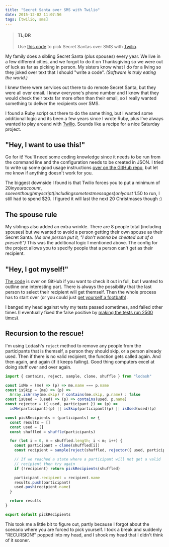 ```yaml
---
title: "Secret Santa over SMS with Twilio"
date: 2015-12-02 11:07:56
tags: [twilio, sms]
---
```


> #### TL;DR
>
> Use [this code](https://github.com/lukekarrys/secret-santa-twilio) to pick Secret Santas over SMS with [Twilio](https://www.twilio.com/).

My family does a sibling Secret Santa (plus spouses) every year. We live in a few different cities, and we forgot to do it on Thanksgiving so we were out of luck as far as picking in person. My sisters know what I do for a living so they joked over text that I should "write a code". _(Software is truly eating the world.)_

I knew there were services out there to do remote Secret Santa, but they were all over email. I knew everyone's phone number and I knew that they would check their texts far more often than their email, so I really wanted something to deliver the recipients over SMS.

I found a Ruby script out there to do the same thing, but I wanted some additional logic and its been a few years since I wrote Ruby, plus I've always wanted to play around with [Twilio](https://www.twilio.com/). Sounds like a recipe for a nice Saturday project.

<!-- more -->

## "Hey, I want to use this!"

Go for it! You'll need some coding knowledge since it needs to be run from the command line and the configuration needs to be created in JSON. I tried to write up some good usage instructions [over on the GitHub repo](https://github.com/lukekarrys/secret-santa-twilio#usage), but let me know if anything doesn't work for you.

The biggest downside I found is that Twilio forces you to put a minimum of $20 in your account, so even though my script (including some test messages) only cost ~$1.50 to run, I still had to spend \$20. I figured it will last the next 20 Christmases though :)

## The spouse rule

My siblings also added an extra wrinkle. There are 8 people total (including spouses) but we wanted to avoid a person getting their own spouse as their Secret Santa. _(As one person put it, "I don't wanna be cheated out of a present!")_ This was the additional logic I mentioned above. The config for the project allows you to specify people that a person can't get as their recipient.

## "Hey, I got myself!"

[The code](https://github.com/lukekarrys/secret-santa-twilio) is over on GitHub if you want to check it out in full, but I wanted to outline one interesting part. There is always the possibility that the last person to select their recipient will get themself. Then the whole process has to start over (or you could just [get yourself a footbath](https://www.youtube.com/watch?v=bXe11h0OlsU)).

I banged my head against why my tests passed sometimes, and failed other times (I eventually fixed the false positive by [making the tests run 2500 times](https://github.com/lukekarrys/secret-santa-twilio/blob/318dc317dd6b714e9dfb26b74bba5631fdd39218/test/picker.js#L8)).

## Recursion to the rescue!

I'm using Lodash's `reject` method to remove any people from the participants that is themself, a person they should skip, or a person already used. Then if there is no valid recipient, the function gets called again. And then again, and again (if it keeps failing). Good thing computers excel at doing stuff over and over again.

```js
import { contains, reject, sample, clone, shuffle } from "lodash"

const isMe = (me) => (p) => me.name === p.name
const isSkip = (me) => (p) =>
  Array.isArray(me.skip) ? contains(me.skip, p.name) : false
const isUsed = (used) => (p) => contains(used, p.name)
const rejector = ({ used, participant }) => (p) =>
  isMe(participant)(p) || isSkip(participant)(p) || isUsed(used)(p)

const pickRecipients = (participants) => {
  const results = []
  const used = []
  const shuffled = shuffle(participants)

  for (let i = 0, m = shuffled.length; i < m; i++) {
    const participant = clone(shuffled[i])
    const recipient = sample(reject(shuffled, rejector({ used, participant })))

    // If we reached a state where a participant will not get a valid
    // recipient then try again
    if (!recipient) return pickRecipients(shuffled)

    participant.recipient = recipient.name
    results.push(participant)
    used.push(recipient.name)
  }

  return results
}

export default pickRecipients
```

This took me a little bit to figure out, partly because I forgot about the scenario where you are forced to pick yourself. I took a break and suddenly "RECURSION!" popped into my head, and I shook my head that I didn't think of it sooner.
